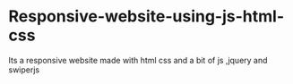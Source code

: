 # Responsive-website-using-js-html-css
Its a responsive website made with html css and a bit of js ,jquery and swiperjs
